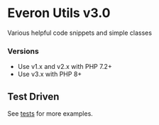 # Everon Utils v3.0
Various helpful code snippets and simple classes

### Versions
- Use v1.x and v2.x with PHP 7.2+
- Use v3.x with PHP 8+

## Test Driven
See [tests](https://github.com/oliwierptak/everon-utils/blob/master/tests/unit/) for more examples.

